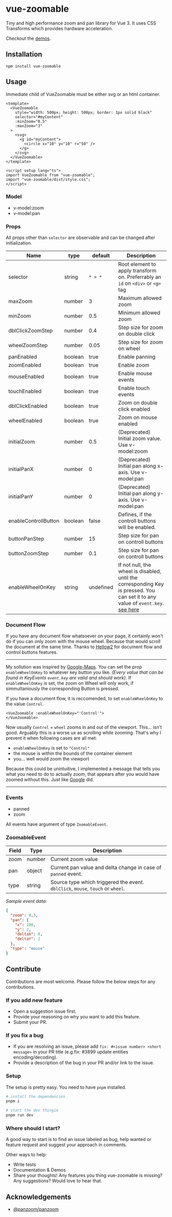 # vue-zoomable

Tiny and high performance zoom and pan library for Vue 3. It uses CSS Transforms which provides hardware acceleration.

Checkout the [demos](https://hassaanakbar.github.io/vue-zoomable/demos/).

## Installation

`npm install vue-zoomable`

## Usage

Immediate child of VueZoomable must be either svg or an html container.

```vue
<template>
  <VueZoomable
    style="width: 500px; height: 500px; border: 1px solid black"
    selector="#myContent"
    :minZoom="0.5"
    :maxZoom="3"
  >
    <svg>
      <g id="myContent">
        <circle x="10" y="10" r="50" />
      </g>
    </svg>
  </VueZoomable>
</template>

<script setup lang="ts">
import VueZoomable from "vue-zoomable";
import "vue-zoomable/dist/style.css";
</script>
```

### Model

- v-model:zoom
- v-model:pan

### Props

All props other than `selector` are observable and can be changed after initialization.

| Name                 | type    | default   | Description                                                                                                                                        |
| -------------------- | ------- | --------- | -------------------------------------------------------------------------------------------------------------------------------------------------- |
| selector             | string  | `* > *`   | Root element to apply transform on. Preferrably an `id` on `<div>` or `<g>` tag                                                                    |
| maxZoom              | number  | 3         | Maximum allowed zoom                                                                                                                               |
| minZoom              | number  | 0.5       | Minimum allowed zoom                                                                                                                               |
| dblClickZoomStep     | number  | 0.4       | Step size for zoom on double click                                                                                                                 |
| wheelZoomStep        | number  | 0.05      | Step size for zoom on wheel                                                                                                                        |
| panEnabled           | boolean | true      | Enable panning                                                                                                                                     |
| zoomEnabled          | boolean | true      | Enable zoom                                                                                                                                        |
| mouseEnabled         | boolean | true      | Enable mouse events                                                                                                                                |
| touchEnabled         | boolean | true      | Enable touch events                                                                                                                                |
| dblClickEnabled      | boolean | true      | Zoom on double click enabled                                                                                                                       |
| wheelEnabled         | boolean | true      | Zoom on mouse enabled                                                                                                                              |
| initialZoom          | number  | 0.5       | (Deprecated) Initial zoom value. Use v-model:zoom                                                                                                  |
| initialPanX          | number  | 0         | (Deprecated) Initial pan along x-axis. Use v-model:pan                                                                                             |
| initialPanY          | number  | 0         | (Deprecated) Initial pan along y-axis. Use v-model:pan                                                                                             |
| enableControllButton | boolean | false     | Defines, if the controll buttons will be enabled.                                                                                                  |
| buttonPanStep        | number  | 15        | Step size for pan on controll buttons                                                                                                              |
| buttonZoomStep       | number  | 0.1       | Step size for pan on controll buttons                                                                                                              |
| enableWheelOnKey     | string  | undefined | If not null, the wheel is disabled, until the corresponding Key is pressed. You can set it to any value of `event.key`. [see here](#document-flow) |

### Document Flow

If you have any document flow whatsoever on your page, it certainly won't do if you can only zoom with the mouse wheel. Because that would scroll the document at the same time. Thanks to [Hellow2](https://github.com/HeIIow2) for document flow and control buttons features.

---

My sollution was inspired by [Google-Maps](https://developers.google.com/maps/documentation/javascript/examples/control-default). You can set the prop `enableWheelOnKey` to whatever key button you like. _(Every value that can be found in KeyEvents `event.key` are valid and should work)_. If `enableWheelOnKey` is set, the zoom on Wheel will only work, if simmultaniously the corresponding Button is pressed.

If you have a document flow, it is reccomended, to set `enableWheelOnKey` to the value `Control`.

```vue
<VueZoomable :enableWheelOnKey="'Control'">
</VueZoomable>
```

Now usually `Control` + `wheel` zooms in and out of the viewport. This... isn't good. Arguably this is a worse ux as scrolling while zooming. That's why I prevent it when following cases are all met:

- `enableWheelOnKey` is set to `"Control"`
- the mouse is within the bounds of the container element
- you... well would zoom the viewport

Because this could be unintuitive, I implemented a message that tells you what you need to do to actually zoom, that appears after you would have zoomed without this. Just like [Google](https://developers.google.com/maps/documentation/javascript/examples/control-default) did.

---

### Events

- panned
- zoom

All events have argument of type `ZoomableEvent`.

### ZoomableEvent

| Field | Type   | Description                                                                     |
| ----- | ------ | ------------------------------------------------------------------------------- |
| zoom  | number | Current zoom value                                                              |
| pan   | object | Current pan value and delta change in case of `panned` event.                   |
| type  | string | Source type which triggered the event. `dblClick`, `mouse`, `touch` or `wheel`. |

_Sample event data:_

```json
{
  "zoom": 0.3,
  "pan": {
    "x": 100,
    "y": 2,
    "deltaX": 0,
    "deltaY": 2
  },
  "type": "mouse"
}
```

## Contribute

Contributions are most welcome. Please follow the below steps for any contributions.

### If you add new feature

- Open a suggestion issue first.
- Provide your reasoning on why you want to add this feature.
- Submit your PR.

### If you fix a bug

- If you are resolving an issue, please add `fix: #<issue number> <short message>` in your PR title (e.g.fix: #3899 update entities encoding/decoding).
- Provide a description of the bug in your PR and/or link to the issue.

### Setup

The setup is pretty easy. You need to have `pnpm` installed.

```sh
# install the dependencies
pnpm i

# start the dev thingie
pnpm run dev
```

### Where should I start?

A good way to start is to find an issue labeled as bug, help wanted or feature request and suggest your approach in comments.

Other ways to help:

- Write tests
- Documentation & Demos
- Share your thoughts! Any features you thing vue-zoomable is missing? Any suggestions? Would love to hear that.

## Acknowledgements

- [@panzoom/panzoom](https://github.com/timmywil/panzoom)
